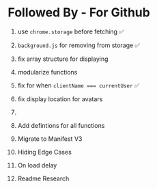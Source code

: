# Followed By - For Github

1. use `chrome.storage` before fetching :white_check_mark:
2. `background.js` for removing from storage :white_check_mark:
3. fix array structure for displaying
4. modularize functions
5. fix for when `clientName === currentUser` :white_check_mark:
6. fix display location for avatars
7. 


1. Add defintions for all functions
2. Migrate to Manifest V3
3. Hiding Edge Cases
4. On load delay
5. Readme Research